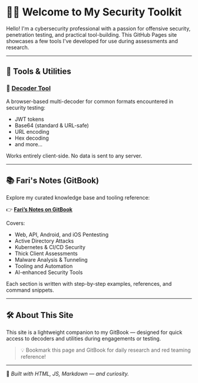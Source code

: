 # 👨‍💻 Welcome to My Security Toolkit

Hello! I'm a cybersecurity professional with a passion for offensive security, penetration testing, and practical tool-building. This GitHub Pages site showcases a few tools I've developed for use during assessments and research.

---

## 🔐 Tools & Utilities

### 🧩 [Decoder Tool](/decoder.html)
A browser-based multi-decoder for common formats encountered in security testing:

- JWT tokens
- Base64 (standard & URL-safe)
- URL encoding
- Hex decoding
- and more...

Works entirely client-side. No data is sent to any server.

---

## 📚 Fari's Notes (GitBook)

Explore my curated knowledge base and tooling reference:

👉 **[Fari’s Notes on GitBook](https://faris.gitbook.io)**

Covers:

- Web, API, Android, and iOS Pentesting  
- Active Directory Attacks  
- Kubernetes & CI/CD Security  
- Thick Client Assessments  
- Malware Analysis & Tunneling  
- Tooling and Automation  
- AI-enhanced Security Tools  

Each section is written with step-by-step examples, references, and command snippets.

---

## 🛠️ About This Site

This site is a lightweight companion to my GitBook — designed for quick access to decoders and utilities during engagements or testing.

> 💡 Bookmark this page and GitBook for daily research and red teaming reference!

---

🧷 *Built with HTML, JS, Markdown — and curiosity.*
